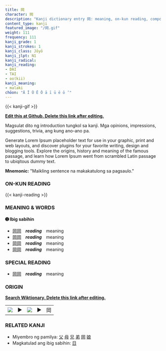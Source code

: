 ```yaml
---
title: 岡
character: 岡
description: "Kanji dictionary entry 岡: meaning, on-kun reading, compounds, origin, related kanji"
content_type: kanji
featured_image: "/岡.gif"
weight: 111
frequency: 111
kanji_grade: 1
kanji_strokes: 1
kanji_class: Jōyō
kanji_jlpt: N1
kanji_radical: 
kanji_reading: 
- DAI
- TAI
- oo(kii)
kanji_meaning:
- malaki
chōon: "Ā Ī Ū Ē Ō ā ī ū ē ō ’"
---
```

[//]: # (Don't edit the line below. Kanji animated GIF code is automatically generated.)
{{< kanji-gif >}}

[//]: # (Edit below this line.)

**[Edit this at Github. Delete this link after editing.](https://github.com/tim0g/tim/tree/main/content/kanji/岡/index.md)**

Magsulat dito ng introduction tungkol sa kanji. Mga opinions, impressions, suggestions, trivia, ang kung ano-ano pa.

Generate Lorem Ipsum placeholder text for use in your graphic, print and web layouts, and discover plugins for your favorite writing, design and blogging tools. Explore the origins, history and meaning of the famous passage, and learn how Lorem Ipsum went from scrambled Latin passage to ubiqitous dummy text.
 
**Mnemonic:** "Maikling sentence na makakatulong sa pagsaulo."

### ON-KUN READING

[//]: # (Don't edit the line below. ON-KUN READING code is automatically generated.)
{{< kanji-reading >}}

### MEANING & WORDS

#### ➊ **Ibig sabihin**
  - [岡](../岡)[岡](../岡)　***reading***　meaning
  - [岡](../岡)[岡](../岡)　***reading***　meaning
  - [岡](../岡)[岡](../岡)　***reading***　meaning
  - [岡](../岡)[岡](../岡)　***reading***　meaning

### SPECIAL READING
  - [岡](../岡)[岡](../岡)　***reading***　meaning

### ORIGIN

**[Search Wiktionary. Delete this link after editing.](https://wiktionary.org/wiki/岡)**
<table class="kanji-table"><tr><td>
<img src="60px-岡-bronze.svg.png">
</td><td>▶</td><td>
<img src="60px-岡-oracle.svg.png">
</td><td>▶</td>
<td class="kanji-origin">岡</td>
</tr></table>

### RELATED KANJI
- Miyembro ng pamilya: [父](../父) [母](../母) [兄](../兄) [弟](../弟) [岡](../岡) [娘](../娘)
- Magkatulad ang ibig sabihin: [日](../日)

